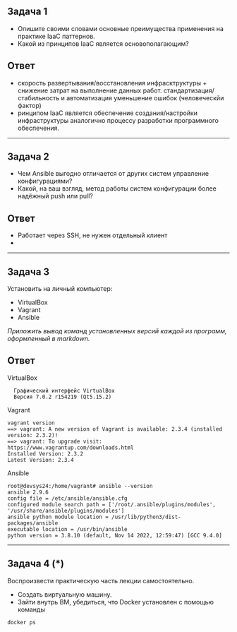
## Задача 1

- Опишите своими словами основные преимущества применения на практике IaaC паттернов.
- Какой из принципов IaaC является основополагающим?

## Ответ
- скорость развертывания/восстановления инфрасктруктуры + снижение затрат на выполнение данных работ.
стандартизация/стабильность и автоматизация
уменьшение ошибок (человеческйи фактор)
- ринципом IaaC является обеспечение создания/настройки инфраструктуры аналогично процессу разработки программного обеспечения. 
___
## Задача 2

- Чем Ansible выгодно отличается от других систем управление конфигурациями?
- Какой, на ваш взгляд, метод работы систем конфигурации более надёжный push или pull?
## Ответ

- Работает через SSH, не нужен отдельный клиент
- 
___

## Задача 3

Установить на личный компьютер:

- VirtualBox
- Vagrant
- Ansible

*Приложить вывод команд установленных версий каждой из программ, оформленный в markdown.*
## Ответ
VirtualBox

      Графический интерфейс VirtualBox
      Версия 7.0.2 r154219 (Qt5.15.2)
Vagrant

    vagrant version 
    ==> vagrant: A new version of Vagrant is available: 2.3.4 (installed version: 2.3.2)!
    ==> vagrant: To upgrade visit: https://www.vagrantup.com/downloads.html
    Installed Version: 2.3.2
    Latest Version: 2.3.4
Ansible

    root@devsys24:/home/vagrant# ansible --version
    ansible 2.9.6
    config file = /etc/ansible/ansible.cfg
    configured module search path = ['/root/.ansible/plugins/modules', '/usr/share/ansible/plugins/modules']
    ansible python module location = /usr/lib/python3/dist-packages/ansible
    executable location = /usr/bin/ansible
    python version = 3.8.10 (default, Nov 14 2022, 12:59:47) [GCC 9.4.0]

___

## Задача 4 (*)

Воспроизвести практическую часть лекции самостоятельно.

- Создать виртуальную машину.
- Зайти внутрь ВМ, убедиться, что Docker установлен с помощью команды
```
docker ps